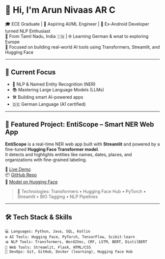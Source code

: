 # 👋 Hi, I'm Arun Nivaas AR C

🎓 ECE Graduate | 🤖 Aspiring AI/ML Engineer | 📱 Ex-Android Developer turned NLP Enthusiast  
📍 From Tamil Nadu, India 🇮🇳 | 🌐 Learning German & wnat to exploring Europe  
🔬 Focused on building real-world AI tools using Transformers, Streamlit, and Hugging Face

---

## 🚀 Current Focus

- 🤖 NLP & Named Entity Recognition (NER)
- 📚 Mastering Large Language Models (LLMs)
- 🛠️ Building smart AI-powered apps
- 🇩🇪 German Language (A1 certified)

---

## 🧠 Featured Project: EntiScope – Smart NER Web App

**EntiScope** is a real-time NER web app built with **Streamlit** and powered by a fine-tuned **Hugging Face Transformer model**.  
It detects and highlights entities like names, dates, places, and organizations with fine-grained labeling.

🔗 [Live Demo](https://ner-model-002-arunnivaas.streamlit.app/)  
📦 [GitHub Repo](https://github.com/arunnivaas/EntiScope-NER-App)  
🤗 [Model on Hugging Face](https://huggingface.co/arunnivaas7299)

> 🧠 Technologies: Transformers • Hugging Face Hub • PyTorch • Streamlit • BIO Tagging • NLP Pipelines

---

## 🛠️ Tech Stack & Skills

```text
💻 Languages: Python, Java, SQL, Kotlin
⚙️ AI Tools: Hugging Face, PyTorch, TensorFlow, Scikit-learn
📊 NLP Tools: Transformers, Word2Vec, CRF, LSTM, BERT, DistilBERT
🧱 Web Tools: Streamlit, Flask, HTML/CSS
🔧 DevOps: Git, GitHub, Docker (learning), Hugging Face Hub

